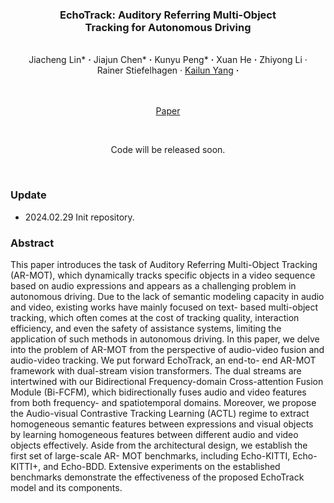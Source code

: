 ### <p align="center"> EchoTrack: Auditory Referring Multi-Object <br /> Tracking for Autonomous Driving
<br>
<div align="center">
  Jiacheng&nbsp;Lin*</a> <b>&middot;</b>
  Jiajun&nbsp;Chen*</a> <b>&middot;</b>
  Kunyu&nbsp;Peng*</a> <b>&middot;</b>
  Xuan&nbsp;He</a> <b>&middot;</b>
  Zhiyong&nbsp;Li</a> &middot;</b>
  Rainer&nbsp;Stiefelhagen</a> &middot;</b>
  <a href="https://yangkailun.com/" target="_blank">Kailun&nbsp;Yang</a> <b>&middot;</b>
  
  <br> <br>
  <a href="" target="_blank">Paper</a>
</div>

<br>
<p align="center">Code will be released soon. </p>
<br>

<div align=center><img src="" /></div>

### Update
- 2024.02.29 Init repository.

### Abstract
This paper introduces the task of Auditory Referring
Multi-Object Tracking (AR-MOT), which dynamically tracks
specific objects in a video sequence based on audio expressions and appears as a challenging problem in autonomous
driving. Due to the lack of semantic modeling capacity in
audio and video, existing works have mainly focused on text-
based multi-object tracking, which often comes at the cost of
tracking quality, interaction efficiency, and even the safety of
assistance systems, limiting the application of such methods in
autonomous driving. In this paper, we delve into the problem
of AR-MOT from the perspective of audio-video fusion and
audio-video tracking. We put forward EchoTrack, an end-to-
end AR-MOT framework with dual-stream vision transformers. The dual streams are intertwined with our Bidirectional
Frequency-domain Cross-attention Fusion Module (Bi-FCFM),
which bidirectionally fuses audio and video features from both
frequency- and spatiotemporal domains. Moreover, we propose
the Audio-visual Contrastive Tracking Learning (ACTL) regime
to extract homogeneous semantic features between expressions
and visual objects by learning homogeneous features between
different audio and video objects effectively. Aside from the
architectural design, we establish the first set of large-scale AR-
MOT benchmarks, including Echo-KITTI, Echo-KITTI+, and
Echo-BDD. Extensive experiments on the established benchmarks
demonstrate the effectiveness of the proposed EchoTrack model
and its components.



